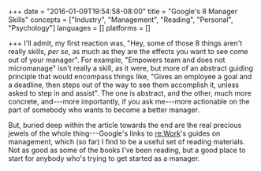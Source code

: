 +++
date = "2016-01-09T19:54:58-08:00"
title = "Google's 8 Manager Skills"
concepts = ["Industry", "Management", "Reading", "Personal", "Psychology"]
languages = []
platforms = []

+++
I'll admit, my first reaction was, "Hey, some of those 8 things aren't really skills,
*per se*, as much as they are the effects you want to see come out of your manager".
For example, "Empowers team and does not micromanage" isn't really a skill, as it were, but
more of an abstract guiding principle that would encompass things like, "Gives an employee
a goal and a deadline, then steps out of the way to see them accomplish it, unless asked
to step in and assist". The one is abstract, and the other, much more concrete, and---more
importantly, if you ask me---more actionable on the part of somebody who wants to become
a better manager.

But, buried deep within the article towards the end are the real precious jewels of
the whole thing---Google's links to [re:Work](https://rework.withgoogle.com/subjects/managers/)'s
guides on management, which (so far) I find to be a useful set of reading materials. Not as
good as some of the books I've been reading, but a good place to start for anybody who's
trying to get started as a manager.

